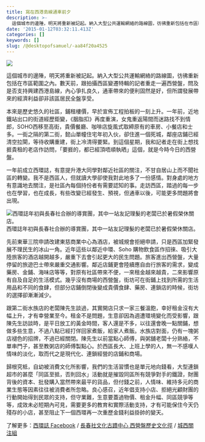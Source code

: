 ```yaml
---
title: 寫在西港島線通車前夕
description: >-
  這個城市的邊陲，明天將重新被記起。納入大型公共運輸網絡的路線圖，彷彿重新包括在市區範圍之內。數天前，跟拍攝西區變遷特輯的記者重走一遍西營盤，問及是否支持興建西港島線，內心爭扎良久，通車帶來的便利固然是好，但所謂發展帶來的經濟利益卻非該區居民全盤享受。
date: '2015-01-12T03:32:11.413Z'
categories: []
keywords: []
slug: /@desktopofsamuel/-aa84f20a4525
---
```


![](img\1__2fUVq__4LLyTQ8RfMnfeC2g.jpeg)

這個城市的邊陲，明天將重新被記起。納入大型公共運輸網絡的路線圖，彷彿重新包括在市區範圍之內。數天前，跟拍攝西區變遷特輯的記者重走一遍西營盤，問及是否支持興建西港島線，內心爭扎良久，通車帶來的便利固然是好，但所謂發展帶來的經濟利益卻非該區居民全盤享受。

本來是歷史悠久的社區，鋪租樓價，早於宣佈工程拍板的一刻上升。一年前，近地鐵站出口的街道經歷鉅變，《胭脂扣》再度重演，女鬼重返陽間而迷路找不到情郎，SOHO西移至高街，貴價餐廳、咖啡店旋風式取締原有的車房、小餐店和士多。一街之隔的第二街，懿山單幢住宅年初入伙，卻住進一個死城，鄰座店鋪已經清空拉閘，等待收購重建，街上冷清得要緊。到這個星期，我和記者走在街上想找捱貴租的老店作訪問，「要捱的，都已經頂唔順執晒」這個，就是今時今日的西營盤。

一年前成立西環誌，有意提升港大同學對鄰近社區的關注，不甘自居山上而不聞社區的轉變。我不是西區人，但就讀大學卻使我對此地多了一份感情。對身處的地方有意識地去關注，是社區內每個持份者有需要認知的事。走訪西區，踏過的每一步也在學習，也在成長，有些改變已經發生、預視，但通車以後，可能更多問題將會出現。

![西環誌年初與長春社合辦的導賞團，其中一站友記理髮的老闆已於暑假榮休關店。](img\1__jhwsrU4uTXPRSRZlhjKkQw.jpeg)
西環誌年初與長春社合辦的導賞團，其中一站友記理髮的老闆已於暑假榮休關店。

先前東華三院申請改建東慈商業中心為酒店，被城規會拒絕申請，只是西區加緊發展不理民生的冰山一角。近年這些以鄰近中環、Soho 購物飲食區作招徠、吸引大陸旅客的酒店越開越多，嚴重下去會引起更大的民生問題。旅客進出西營盤，大量停留的旅遊巴士帶來嚴重交通影響。鄰近店鋪更會陸續應自由行旅客的需求，變成藥房、金鋪、海味店等等，對原有社區帶來不便，一來租金越來越貴，二來影響原有自及自足的生活模式。幾乎沒有商場的西營盤，街坊可在街鋪上找到所需的生活用品和不同的食肆，但部分店鋪倒閉後變成貴價食肆、藥房、連鎖店的時候，街坊的選擇卻漸漸減少。

跟第二街水族店的老闆陳先生談過，其實開店只求一家三餐溫飽，幸好租金沒有大幅上升，才有幸營業至今。租金不是問題，生意卻因為週遭環境變化而受影響，跟陳先生訪談時，是平日放工的黃金時間，客人還是不多，以往還會晚一點關鋪，想做多些生意，不過八點已經打佯回家煮飯，給家人煮飯。水族店對面，仍有一塊粥店褪色的招牌，不過已經關閉。陳先生以前當點心師傅，與粥舖老闆十分熟絡，不單串門子，甚至教粥店的師傅製點心。於西區長大、上班上學的人，無一不感嘆人情味的淡化，取而代之是現代化、連鎖經營的店鋪和商場。

歸根究柢，自幼被消費文化所影響，我們的生活習慣也是單元地向錢看，大型連鎖超市的甚麼「同區至抵，否則回水」活動就是摧毀同區所有競爭對手的鐵證，財團背後的資本、批發購入當然帶來最平的貨品，但付錢之前，人情味、維持多元的商業生態等因素往往被消費者所忽略。良心感召，近年倡支持小店、拒絕光顧財團的行動開始得到民眾的支持，但守業難，生意要蓋過物價、租金升幅、同區競爭等等，成效未必短期內可見，需要更多的教育和實際活動支持，才有可能保住今天仍殘存的小店，甚至阻止下一個西環再一次重歷金錢利益掛帥的變天。

了解更多：[西環誌 Facebook](http://facebook.com/saiwanrecord "西環誌") / [長春社文化古蹟中心 西營盤歷史文化徑](http://cache.org.hk/blog/saiyingpun_heritage_trail/) / [城西關注組](https://www.facebook.com/saiwanconcern)